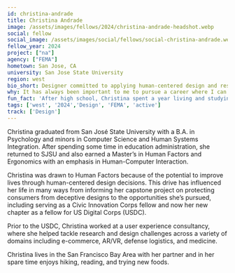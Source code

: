 ```yaml
---
id: christina-andrade
title: Christina Andrade
image: /assets/images/fellows/2024/christina-andrade-headshot.webp
social: fellow
social_image: /assets/images/social/fellows/social-christina-andrade.webp
fellow_year: 2024
project: ["na"]
agency: ["FEMA"]
hometown: San Jose, CA
university: San Jose State University
region: west
bio_short: Designer committed to applying human-centered design and research to make a positive difference in people's lives
why: It has always been important to me to pursue a career where I can make a positive difference in the lives of others. The USDC immediately appealed to me as one of the most impactful ways I can apply my human-centered design and research knowledge to do so.
fun_fact: 'After high school, Christina spent a year living and studying abroad in Germany (thanks to a US State Department’s cultural exchange program)! '
tags: ['west', '2024','Design', 'FEMA', 'active']
track: ['Design']
---
```


Christina graduated from San José State University with a B.A. in Psychology and minors in Computer Science and Human Systems Integration. After spending some time in education administration, she returned to SJSU and also earned a Master’s in Human Factors and Ergonomics with an emphasis in Human-Computer Interaction. 

Christina was drawn to Human Factors because of the potential to improve lives through human-centered design decisions. This drive has influenced her life in many ways from informing her capstone project on protecting consumers from deceptive designs to the opportunities she’s pursued, including serving as a Civic Innovation Corps fellow and now her new chapter as a fellow for US Digital Corps (USDC). 

Prior to the USDC, Christina worked at a user experience consultancy, where she helped tackle research and design challenges across a variety of domains including e-commerce, AR/VR, defense logistics, and medicine. 

Christina lives in the San Francisco Bay Area with her partner and in her spare time enjoys hiking, reading, and trying new foods.